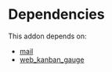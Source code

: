 # Dependencies

This addon depends on:

- [mail](https://github.com/bringout/oca-ocb-core/tree/5ee733c06c9a8113e4e3fc04ef7a99c41bc0b970/odoo-bringout-oca-ocb-mail)
- [web_kanban_gauge](https://github.com/bringout/oca-ocb-web/tree/2c8dd19a658447016835ddd3e5e1f6a53d77e9e8/odoo-bringout-oca-ocb-web_kanban_gauge)
